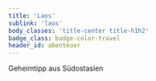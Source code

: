```yaml
---
title: 'Laos'
sublink: 'laos'
body_classes: 'title-center title-h1h2'
badge_class: badge-color-travel
header_id: abenteuer
---
```


Geheimtipp aus Südostasien